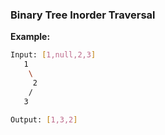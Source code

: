 ### Binary Tree Inorder Traversal

**Example:**

```bash
Input: [1,null,2,3]
   1
    \
     2
    /
   3

Output: [1,3,2]
```

